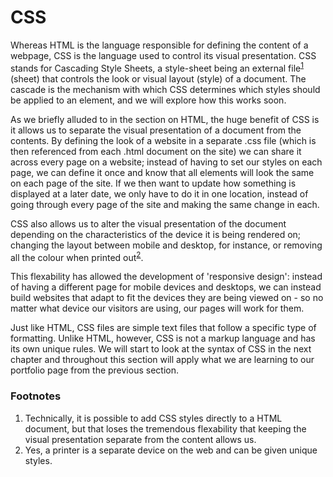 # CSS
Whereas HTML is the language responsible for defining the content of a webpage, CSS is the language used to control its visual presentation. CSS stands for Cascading Style Sheets, a style-sheet being an external file<sup id="a1">[1](#f1)</sup> (sheet) that controls the look or visual layout (style) of a document. The cascade is the mechanism with which CSS determines which styles should be applied to an element, and we will explore how this works soon.

As we briefly alluded to in the section on HTML, the huge benefit of CSS is it allows us to separate the visual presentation of a document from the contents. By defining the look of a website in a separate .css file (which is then referenced from each .html document on the site) we can share it across every page on a website; instead of having to set our styles on each page, we can define it once and know that all elements will look the same on each page of the site. If we then want to update how something is displayed at a later date, we only have to do it in one location, instead of going through every page of the site and making the same change in each.

CSS also allows us to alter the visual presentation of the document depending on the characteristics of the device it is being rendered on; changing the layout between mobile and desktop, for instance, or removing all the colour when printed out<sup id="a2">[2](#f2)</sup>.

This flexability has allowed the development of 'responsive design': instead of having a different page for mobile devices and desktops, we can instead build websites that adapt to fit the devices they are being viewed on - so no matter what device our visitors are using, our pages will work for them.

Just like HTML, CSS files are simple text files that follow a specific type of formatting. Unlike HTML, however, CSS is not a markup language and  has its own unique rules. We will start to look at the syntax of CSS in the next chapter and throughout this section will apply what we are learning to our portfolio page from the previous section.

### Footnotes
<ol>
    <li id="f1">Technically, it is possible to add CSS styles directly to a HTML document, but that loses the tremendous flexability that keeping the visual presentation separate from the content allows us.</li>
    <li id="f2">Yes, a printer is a separate device on the web and can be given unique styles.</li>
</ol>